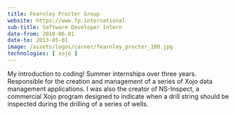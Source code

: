 ```yaml
---
title: Fearnley Procter Group
website: https://www.fp.international
sub-title: Software Developer Intern
date-from: 2010-06-01
date-to: 2013-05-01
image: /assets/logos/career/fearnley_procter_100.jpg
technologies: [ xojo ]
---
```


My introduction to coding! Summer internships over three years. Responsible for the creation and management of a series of Xojo data management applications. I was also the creator of NS-Inspect, a commercial Xojo program designed to indicate when a drill string should be inspected during the drilling of a series of wells.

